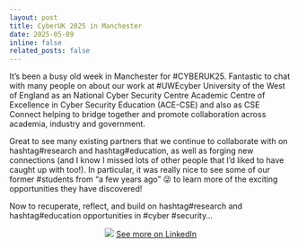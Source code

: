 ```yaml
---
layout: post
title: CyberUK 2025 in Manchester
date: 2025-05-09
inline: false
related_posts: false
---
```


It’s been a busy old week in Manchester for #CYBERUK25. Fantastic to chat with many people on about our work at #UWEcyber University of the West of England as an National Cyber Security Centre Academic Centre of Excellence in Cyber Security Education (ACE-CSE) and also as CSE Connect helping to bridge together and promote collaboration across academia, industry and government.

Great to see many existing partners that we continue to collaborate with on hashtag#research and hashtag#education, as well as forging new connections (and I know I missed lots of other people that I’d liked to have caught up with too!). In particular, it was really nice to see some of our former #students from “a few years ago” 😜 to learn more of the exciting opportunities they have discovered!

Now to recuperate, reflect, and build on hashtag#research and hashtag#education opportunities in #cyber #security…

<p style="text-align:center;">
<img src="https://pa-legg.github.io/assets/img/news/2025-05-cyberuk.png">
<a href="https://www.linkedin.com/posts/prof-phil-legg_manchester-cyberuk25-uwecyber-activity-7326558225141555201-Nc6O">See more on LinkedIn</a>
</p>


